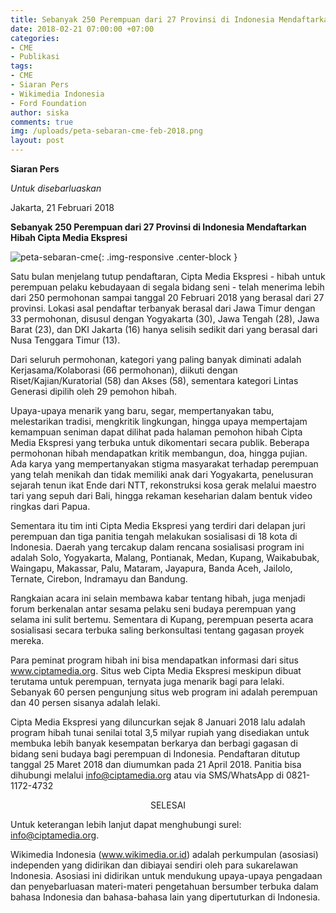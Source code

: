 ```yaml
---
title: Sebanyak 250 Perempuan dari 27 Provinsi di Indonesia Mendaftarkan Hibah Cipta Media Ekspresi
date: 2018-02-21 07:00:00 +07:00
categories:
- CME
- Publikasi
tags:
- CME
- Siaran Pers
- Wikimedia Indonesia
- Ford Foundation
author: siska
comments: true
img: /uploads/peta-sebaran-cme-feb-2018.png
layout: post
---
```


**Siaran Pers**

*Untuk disebarluaskan*

Jakarta, 21 Februari 2018

**Sebanyak 250 Perempuan dari 27 Provinsi di Indonesia Mendaftarkan Hibah Cipta Media Ekspresi**

![peta-sebaran-cme](/uploads/peta-sebaran-cme-feb-2018.png "peta-sebaran-cme"){: .img-responsive .center-block }

Satu bulan menjelang tutup pendaftaran, Cipta Media Ekspresi - hibah untuk perempuan pelaku kebudayaan di segala bidang seni - telah menerima lebih dari 250 permohonan sampai tanggal 20 Februari 2018 yang berasal dari 27 provinsi. Lokasi asal pendaftar terbanyak berasal dari Jawa Timur dengan 33 permohonan, disusul dengan Yogyakarta (30), Jawa Tengah (28), Jawa Barat (23), dan DKI Jakarta (16) hanya selisih sedikit dari yang berasal dari Nusa Tenggara Timur (13).

Dari seluruh permohonan, kategori yang paling banyak diminati adalah Kerjasama/Kolaborasi (66 permohonan), diikuti dengan Riset/Kajian/Kuratorial (58) dan Akses (58), sementara kategori Lintas Generasi dipilih oleh 29 pemohon hibah.

Upaya-upaya menarik yang baru, segar, mempertanyakan tabu, melestarikan tradisi, mengkritik lingkungan, hingga upaya mempertajam kemampuan seniman dapat dilihat pada halaman pemohon hibah Cipta Media Ekspresi yang terbuka untuk dikomentari secara publik. Beberapa permohonan hibah mendapatkan kritik membangun, doa, hingga pujian. Ada karya yang mempertanyakan stigma masyarakat terhadap perempuan yang telah menikah dan tidak memiliki anak dari Yogyakarta, penelusuran sejarah tenun ikat Ende dari NTT, rekonstruksi kosa gerak melalui maestro tari yang sepuh dari Bali, hingga rekaman keseharian dalam bentuk video ringkas dari Papua.

Sementara itu tim inti Cipta Media Ekspresi yang terdiri dari delapan juri perempuan dan tiga panitia tengah melakukan sosialisasi di 18 kota di Indonesia. Daerah yang tercakup dalam rencana sosialisasi program ini adalah Solo, Yogyakarta, Malang, Pontianak, Medan, Kupang, Waikabubak, Waingapu, Makassar, Palu, Mataram, Jayapura, Banda Aceh, Jailolo, Ternate, Cirebon, Indramayu dan Bandung.

Rangkaian acara ini selain membawa kabar tentang hibah, juga menjadi forum berkenalan antar sesama pelaku seni budaya perempuan yang selama ini sulit bertemu. Sementara di Kupang, perempuan peserta acara sosialisasi secara terbuka saling berkonsultasi tentang gagasan proyek mereka.

Para peminat program hibah ini bisa mendapatkan informasi dari situs www.ciptamedia.org. Situs web Cipta Media Ekspresi meskipun dibuat terutama untuk perempuan, ternyata juga menarik bagi para lelaki. Sebanyak 60 persen pengunjung situs web program ini adalah perempuan dan 40 persen sisanya adalah lelaki.

Cipta Media Ekspresi yang diluncurkan sejak 8 Januari 2018 lalu adalah program hibah tunai senilai total 3,5 milyar rupiah yang disediakan untuk membuka lebih banyak kesempatan berkarya dan berbagi gagasan di bidang seni budaya bagi perempuan di Indonesia. Pendaftaran ditutup tanggal 25 Maret 2018 dan diumumkan pada 21 April 2018. Panitia bisa dihubungi melalui info@ciptamedia.org atau via SMS/WhatsApp di 0821-1172-4732 

<center>SELESAI</center>

Untuk keterangan lebih lanjut dapat menghubungi surel: info@ciptamedia.org.

Wikimedia Indonesia (www.wikimedia.or.id) adalah perkumpulan (asosiasi) independen yang didirikan dan dibiayai sendiri oleh para sukarelawan Indonesia. Asosiasi ini didirikan untuk mendukung upaya-upaya pengadaan dan penyebarluasan materi-materi pengetahuan bersumber terbuka dalam bahasa Indonesia dan bahasa-bahasa lain yang dipertuturkan di Indonesia. 